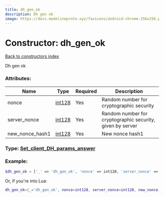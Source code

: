 ```yaml
---
title: dh_gen_ok
description: Dh gen ok
image: https://docs.madelineproto.xyz/favicons/android-chrome-256x256.png
---
```

# Constructor: dh\_gen\_ok  
[Back to constructors index](index.md)



Dh gen ok

### Attributes:

| Name     |    Type       | Required | Description |
|----------|---------------|----------|-------------|
|nonce|[int128](../types/int128.md) | Yes|Random number for cryptographic security|
|server\_nonce|[int128](../types/int128.md) | Yes|Random number for cryptographic security, given by server|
|new\_nonce\_hash1|[int128](../types/int128.md) | Yes|New nonce hash1|



### Type: [Set\_client\_DH\_params\_answer](../types/Set_client_DH_params_answer.md)


### Example:

```php
$dh_gen_ok = ['_' => 'dh_gen_ok', 'nonce' => int128, 'server_nonce' => int128, 'new_nonce_hash1' => int128];
```  


Or, if you're into Lua:

```lua
dh_gen_ok={_='dh_gen_ok', nonce=int128, server_nonce=int128, new_nonce_hash1=int128}

```


